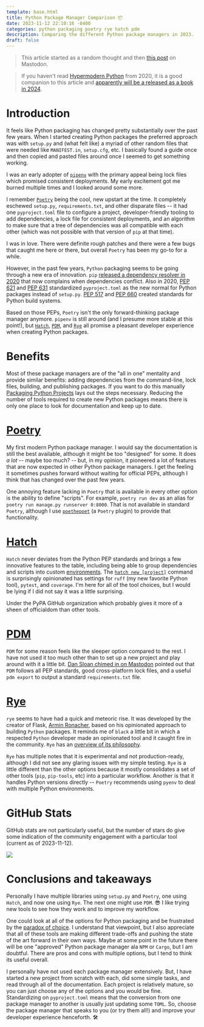 ```yaml
---
template: base.html
title: Python Package Manager Comparison 📦
date: 2023-11-12 22:10:16 -0400
categories: python packaging poetry rye hatch pdm
description: Comparing the different Python package managers in 2023.
draft: false
---
```


>This article started as a random thought and then [this post](https://indieweb.social/@adamghill/111395305035092074) on Mastodon.

>If you haven't read [Hypermodern Python](https://cjolowicz.github.io/posts/hypermodern-python-01-setup/) from 2020, it is a good companion to this article and [apparently will be a released as a book in 2024](https://www.oreilly.com/library/view/hypermodern-python-tooling/9781098139575/).

# Introduction

It feels like Python packaging has changed pretty substantially over the past few years. When I started creating Python packages the preferred approach was with `setup.py` and (what felt like) a myriad of other random files that were needed like `MANIFEST.in`, `setup.cfg`, etc. I basically found a guide once and then copied and pasted files around once I seemed to get something working.

I was an early adopter of [`pipenv`](https://pipenv.pypa.io/) with the primary appeal being lock files which promised consistent deployments. My early excitement got me burned multiple times and I looked around some more.

I remember [`Poetry`](https://python-poetry.org) being the cool, new upstart at the time. It completely eschewed `setup.py`, `requirements.txt`, and other disparate files -- it had one `pyproject.toml` file to configure a project, developer-friendly tooling to add dependencies, a lock file for consistent deployments, and an algorithm to make sure that a tree of dependencies was all compatible with each other (which was not possible with that version of `pip` at that time).

I was in love. There were  definite rough patches and there were a few bugs that caught me here or there, but overall `Poetry` has been my go-to for a while.

However, in the past few years, `Python` packaging seems to be going through a new era of innovation. `pip` [released a dependency resolver in 2020](https://pip.pypa.io/en/latest/user_guide/#changes-to-the-pip-dependency-resolver-in-20-3-2020) that now complains when dependencies conflict. Also in 2020, [PEP 621](https://peps.python.org/pep-0621/) and [PEP 631](https://peps.python.org/pep-0631/) standardized `pyproject.toml` as the new normal for Python packages instead of `setup.py`. [PEP 517](https://peps.python.org/pep-0517/) and [PEP 660](https://peps.python.org/pep-0660/) created standards for Python build systems.

Based on those PEPs, `Poetry` isn't the only forward-thinking package manager anymore. `pipenv` is still around (and I presume more stable at this point!), but [`Hatch`](https://hatch.pypa.io/), [`PDM`](https://pdm-project.org/), and [`Rye`](https://rye-up.com) all promise a pleasant developer experience when creating Python packages.

# Benefits

Most of these package managers are of the "all in one" mentality and provide similar benefits: adding dependencies from the command-line, lock files, building, and publishing packages. If you want to do this manually [Packaging Python Projects](https://packaging.python.org/en/latest/tutorials/packaging-projects/) lays out the steps necessary. Reducing the number of tools required to create new Python packages means there is only one place to look for documentation and keep up to date.

# [Poetry](https://python-poetry.org)

My first modern Python package manager. I would say the documentation is still the best available, although it might be too "designed" for some. It does *a lot* -- maybe too much? -- but, in my opinion, it pioneered a lot of features that are now expected in other Python package managers. I get the feeling it sometimes pushes forward without waiting for official PEPs, although I think that has changed over the past few years.

One annoying feature lacking in `Poetry` that is available in every other option is the ability to define "scripts". For example, `poetry run dev` as an alias for `poetry run manage.py runserver 0:8000`. That is not available in standard `Poetry`, although I use [`poethepoet`](https://github.com/nat-n/poethepoet) (a `Poetry` plugin) to provide that functionality.

# [Hatch](https://hatch.pypa.io/)

`Hatch` never deviates from the Python PEP standards and brings a few innovative features to the table, including being able to group dependencies and scripts into custom [environments](https://hatch.pypa.io/latest/environment/). The [`hatch new [project]`](https://hatch.pypa.io/latest/intro/#new-project) command is surprisingly opinionated has settings for `ruff` (my new favorite Python tool), `pytest`, and `coverage`. I'm here for all of the tool choices, but I would be lying if I did not say it was a little surprising.

Under the PyPA GitHub organization which probably gives it more of a sheen of officialdom than other tools.

# [PDM](https://pdm-project.org/)

`PDM` for some reason feels like the sleeper option compared to the rest. I have not used it too much other than to set up a new project and play around with it a little bit. [Dan Sloan chimed in on Mastodon](https://fosstodon.org/@LucidDan/111401652323465954) pointed out that `PDM` follows all PEP standards, good cross-platform lock files, and a useful `pdm export` to output a standard `requirements.txt` file.

# [Rye](https://rye-up.com)

`rye` seems to have had a quick and meteoric rise. It was developed by the creator of Flask, [Armin Ronacher](https://github.com/mitsuhiko), based on his opinionated approach to building `Python` packages. It reminds me of `black` a little bit in which a respected `Python` developer made an opinionated tool and it caught fire in the community. `Rye` has an [overview of its philosophy](https://rye-up.com/philosophy/).

`Rye` has multiple notes that it is experimental and not production-ready, although I did not see any glaring issues with my simple testing. `Rye` is a little different than the other options because it mostly consolidates a set of other tools (`pip`, `pip-tools`, etc) into a particular workflow. Another is that it handles Python versions directly -- `Poetry` recommends using `pyenv` to deal with multiple Python environments.

# GitHub Stats

GitHub stats are not particularly useful, but the number of stars do give some indication of the community engagement with a particular tool (current as of 2023-11-12).

<img src="{% static 'img/python-package-manager-star-history-20231112.png' %}" />

# Conclusions and takeaways

Personally I have multiple libraries using `setup.py` and `Poetry`, one using `Hatch`, and now one using `Rye`. The next one might use `PDM`. 😎 I like trying new tools to see how they work and to improve my workflow.

One could look at all of the options for Python packaging and be frustrated by the [paradox of choice](https://en.wikipedia.org/wiki/The_Paradox_of_Choice). I understand that viewpoint, but I also appreciate that all of these tools are making different trade-offs and pushing the state of the art forward in their own ways. Maybe at some point in the future there will be one "approved" Python package manager ala `NPM` or `Cargo`, but I am doubtful. There are pros and cons with multiple options, but I tend to think its useful overall.

I personally have not used each package manager extensively. But, I have started a new project from scratch with each, did some simple tasks, and read through all of the documentation. Each project is relatively mature, so you can just choose any of the options and you would be fine. Standardizing on `pyproject.toml` means that the conversion from one package manager to another is usually just updating some `TOML`. So, choose the package manager that speaks to you (or try them all!) and improve your developer experience henceforth. 🛠️

